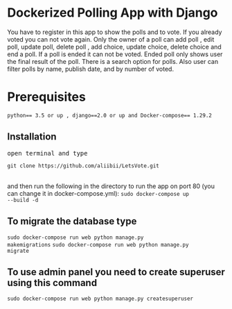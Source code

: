 # Dockerized Polling App with Django

You have to register in this app to show the polls and to vote. If you already voted you can not vote again. Only the owner of a poll can add poll , edit poll, update poll, delete poll , add choice, update choice, delete choice and end a poll. If a poll is ended it can not be voted. Ended poll only shows user the final result of the poll. There is a search option for polls. Also user can filter polls by name, publish date, and by number of voted.

<h1>Prerequisites</h1>
<code>python== 3.5 or up , django==2.0 or up and Docker-compose== 1.29.2 </code>


<h2>Installation</h2>
<pre>open terminal and type</pre>
<code>git clone https://github.com/aliibii/LetsVote.git</code><br><br>

and then run the following in the directory to run the app on port 80 (you can change it in docker-compose.yml):
<code>sudo docker-compose up --build -d</code>

<h2>To migrate the database type</h2>

<code>sudo docker-compose run web python manage.py makemigrations</code>
<code>sudo docker-compose run web python manage.py migrate</code>

<h2>To use admin panel you need to create superuser using this command </h2>
<code>sudo docker-compose run web python manage.py createsuperuser</code>
